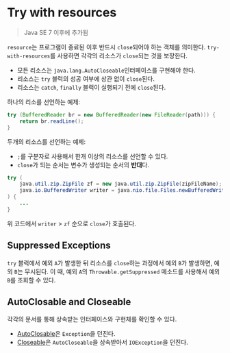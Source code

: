 # Try with resources

> Java SE 7 이후에 추가됨

`resource`는 프로그램이 종료된 이후 반드시 `close`되어야 하는 객체를 의미한다. `try-with-resources`를 사용하면 각각의 리소스가 `close`되는 것을 보장한다.

- 모든 리소스는 `java.lang.AutoCloseable`인터페이스를 구현해야 한다.
- 리소스는 `try` 블럭의 성공 여부에 상관 없이 `close`된다.
- 리소스는 `catch`, `finally` 블럭이 실행되기 전에 `close`된다.

하나의 리소를 선언하는 예제:

```java
try (BufferedReader br = new BufferedReader(new FileReader(path))) {
    return br.readLine();
}
```

두개의 리소스를 선언하는 예제:

- `;`를 구분자로 사용해서 한개 이상의 리소스를 선언할 수 있다.
- `close`가 되는 순서는 변수가 생성되는 순서의 **반대**다.

```java
try (
    java.util.zip.ZipFile zf = new java.util.zip.ZipFile(zipFileName);
    java.io.BufferedWriter writer = java.nio.file.Files.newBufferedWriter(outputFilePath, charset)
) {
    ...
}
```

위 코드에서 `writer` > `zf` 순으로 `close`가 호출된다.

## Suppressed Exceptions

`try` 블럭에서 예외 `A`가 발생한 뒤 리소스를 `close`하는 과정에서 예외 `B`가 발생하면, 예외 `B`는 무시된다. 이 때, 예외 `A`의 `Throwable.getSuppressed` 메소드를 사용해서 예외 `B`를 조회할 수 있다.

## AutoClosable and Closeable

각각의 문서를 통해 상속받는 인터페이스와 구현체를 확인할 수 있다.

- [AutoClosable](https://docs.oracle.com/javase/8/docs/api/java/lang/AutoCloseable.html)은 `Exception`을 던진다.
- [Closeable](https://docs.oracle.com/javase/8/docs/api/java/io/Closeable.html)은 `AutoCloseable`을 상속받아서 `IOException`을 던진다.